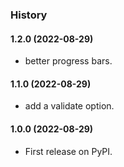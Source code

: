 ### History

#### 1.2.0 (2022-08-29)
* better progress bars.
#### 1.1.0 (2022-08-29)
* add a validate option.
#### 1.0.0 (2022-08-29)
* First release on PyPI.
